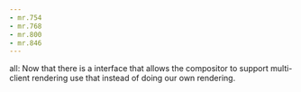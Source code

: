 ```yaml
---
- mr.754
- mr.768
- mr.800
- mr.846
---
```


all: Now that there is a interface that allows the compositor to support
multi-client rendering use that instead of doing our own rendering.

